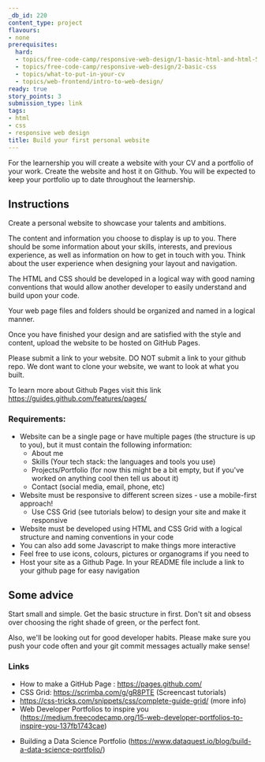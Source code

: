 ```yaml
---
_db_id: 220
content_type: project
flavours:
- none
prerequisites:
  hard:
  - topics/free-code-camp/responsive-web-design/1-basic-html-and-html-5
  - topics/free-code-camp/responsive-web-design/2-basic-css
  - topics/what-to-put-in-your-cv
  - topics/web-frontend/intro-to-web-design/
ready: true
story_points: 3
submission_type: link
tags:
- html
- css
- responsive web design
title: Build your first personal website
---
```


For the learnership you will create a website with your CV and a portfolio of your work. Create the website and host it on Github. You will be expected to keep your portfolio up to date throughout the learnership.

## Instructions

Create a personal website to showcase your talents and ambitions.

The content and information you choose to display is up to you. There should be some information about your skills, interests, and previous experience, as well as information on how to get in touch with you. Think about the user experience when designing your layout and navigation.

The HTML and CSS should be developed in a logical way with good naming conventions that would allow another developer to easily understand and build upon your code.

Your web page files and folders should be organized and named in a logical manner.

Once you have finished your design and are satisfied with the style and content, upload the website to be hosted on GitHub Pages. 

Please submit a link to your website. DO NOT submit a link to your github repo. We dont want to clone your website, we want to look at what you built.

To learn more about Github Pages visit this link https://guides.github.com/features/pages/

### Requirements:

- Website can be a single page or have multiple pages (the structure is up to you), but it must contain the following information:
  - About me
  - Skills (Your tech stack: the languages and tools you use)
  - Projects/Portfolio (for now this might be a bit empty, but if you've worked on anything cool then tell us about it)
  - Contact (social media, email, phone, etc)
- Website must be responsive to different screen sizes - use a mobile-first approach!
  - Use CSS Grid (see tutorials below) to design your site and make it responsive
- Website must be developed using HTML and CSS Grid with a logical structure and naming conventions in your code
- You can also add some Javascript to make things more interactive
- Feel free to use icons, colours, pictures or organograms if you need to
- Host your site as a Github Page. In your README file include a link to your github page for easy navigation

## Some advice

Start small and simple. Get the basic structure in first. Don't sit and obsess over choosing the right shade of green, or the perfect font.

Also, we'll be looking out for good developer habits. Please make sure you push your code often and your git commit messages actually make sense!

### Links

- How to make a GitHub Page : https://pages.github.com/
- CSS Grid: https://scrimba.com/g/gR8PTE (Screencast tutorials)
- https://css-tricks.com/snippets/css/complete-guide-grid/ (more info)
- Web Developer Portfolios to inspire you (https://medium.freecodecamp.org/15-web-developer-portfolios-to-inspire-you-137fb1743cae)

* Building a Data Science Portfolio (https://www.dataquest.io/blog/build-a-data-science-portfolio/)